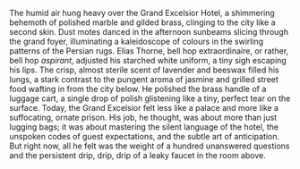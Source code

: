 The humid air hung heavy over the Grand Excelsior Hotel, a shimmering behemoth of polished marble and gilded brass, clinging to the city like a second skin.  Dust motes danced in the afternoon sunbeams slicing through the grand foyer, illuminating a kaleidoscope of colours in the swirling patterns of the Persian rugs.  Elias Thorne, bell hop extraordinaire, or rather, bell hop *aspirant*, adjusted his starched white uniform, a tiny sigh escaping his lips.  The crisp, almost sterile scent of lavender and beeswax filled his lungs, a stark contrast to the pungent aroma of jasmine and grilled street food wafting in from the city below.  He polished the brass handle of a luggage cart, a single drop of polish glistening like a tiny, perfect tear on the surface.  Today, the Grand Excelsior felt less like a palace and more like a suffocating, ornate prison.  His job, he thought, was about more than just lugging bags; it was about mastering the silent language of the hotel, the unspoken codes of guest expectations, and the subtle art of anticipation.  But right now, all he felt was the weight of a hundred unanswered questions and the persistent drip, drip, drip of a leaky faucet in the room above.
